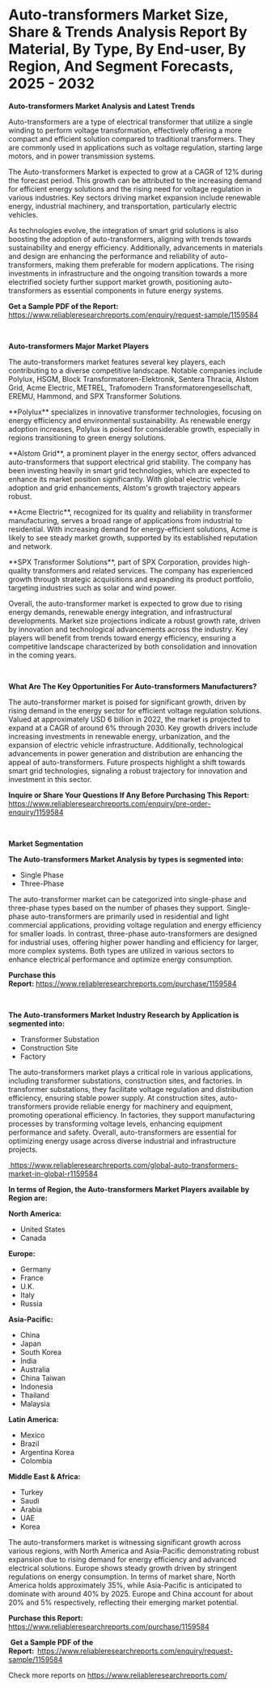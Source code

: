 <p><h1>Auto-transformers Market Size, Share & Trends Analysis Report By Material, By Type, By End-user, By Region, And Segment Forecasts, 2025 - 2032</h1></p><p><strong>Auto-transformers Market Analysis and Latest Trends</strong></p>
<p><p>Auto-transformers are a type of electrical transformer that utilize a single winding to perform voltage transformation, effectively offering a more compact and efficient solution compared to traditional transformers. They are commonly used in applications such as voltage regulation, starting large motors, and in power transmission systems.</p><p>The Auto-transformers Market is expected to grow at a CAGR of 12% during the forecast period. This growth can be attributed to the increasing demand for efficient energy solutions and the rising need for voltage regulation in various industries. Key sectors driving market expansion include renewable energy, industrial machinery, and transportation, particularly electric vehicles. </p><p>As technologies evolve, the integration of smart grid solutions is also boosting the adoption of auto-transformers, aligning with trends towards sustainability and energy efficiency. Additionally, advancements in materials and design are enhancing the performance and reliability of auto-transformers, making them preferable for modern applications. The rising investments in infrastructure and the ongoing transition towards a more electrified society further support market growth, positioning auto-transformers as essential components in future energy systems.</p></p>
<p><strong>Get a Sample PDF of the Report:&nbsp;</strong> <a href="https://www.reliableresearchreports.com/enquiry/request-sample/1159584?utm_campaign=3315&utm_medium=2&utm_source=Github&utm_content=ia&utm_term=22032025&utm_id=auto-transformers">https://www.reliableresearchreports.com/enquiry/request-sample/1159584</a></p>
<p>&nbsp;</p>
<p><strong>Auto-transformers Major Market Players</strong></p>
<p><p>The auto-transformers market features several key players, each contributing to a diverse competitive landscape. Notable companies include Polylux, HSGM, Block Transformatoren-Elektronik, Sentera Thracia, Alstom Grid, Acme Electric, METREL, Trafomodern Transformatorengesellschaft, EREMU, Hammond, and SPX Transformer Solutions.</p><p>**Polylux** specializes in innovative transformer technologies, focusing on energy efficiency and environmental sustainability. As renewable energy adoption increases, Polylux is poised for considerable growth, especially in regions transitioning to green energy solutions.</p><p>**Alstom Grid**, a prominent player in the energy sector, offers advanced auto-transformers that support electrical grid stability. The company has been investing heavily in smart grid technologies, which are expected to enhance its market position significantly. With global electric vehicle adoption and grid enhancements, Alstom's growth trajectory appears robust.</p><p>**Acme Electric**, recognized for its quality and reliability in transformer manufacturing, serves a broad range of applications from industrial to residential. With increasing demand for energy-efficient solutions, Acme is likely to see steady market growth, supported by its established reputation and network.</p><p>**SPX Transformer Solutions**, part of SPX Corporation, provides high-quality transformers and related services. The company has experienced growth through strategic acquisitions and expanding its product portfolio, targeting industries such as solar and wind power.</p><p>Overall, the auto-transformer market is expected to grow due to rising energy demands, renewable energy integration, and infrastructural developments. Market size projections indicate a robust growth rate, driven by innovation and technological advancements across the industry. Key players will benefit from trends toward energy efficiency, ensuring a competitive landscape characterized by both consolidation and innovation in the coming years.</p></p>
<p>&nbsp;</p>
<p><strong>What Are The Key Opportunities For Auto-transformers Manufacturers?</strong></p>
<p><p>The auto-transformer market is poised for significant growth, driven by rising demand in the energy sector for efficient voltage regulation solutions. Valued at approximately USD 6 billion in 2022, the market is projected to expand at a CAGR of around 6% through 2030. Key growth drivers include increasing investments in renewable energy, urbanization, and the expansion of electric vehicle infrastructure. Additionally, technological advancements in power generation and distribution are enhancing the appeal of auto-transformers. Future prospects highlight a shift towards smart grid technologies, signaling a robust trajectory for innovation and investment in this sector.</p></p>
<p><strong>Inquire or Share Your Questions If Any Before Purchasing This Report:</strong> <a href="https://www.reliableresearchreports.com/enquiry/pre-order-enquiry/1159584?utm_campaign=3315&utm_medium=2&utm_source=Github&utm_content=ia&utm_term=22032025&utm_id=auto-transformers">https://www.reliableresearchreports.com/enquiry/pre-order-enquiry/1159584</a></p>
<p>&nbsp;</p>
<p><strong>Market Segmentation</strong></p>
<p><strong>The Auto-transformers Market Analysis by types is segmented into:</strong></p>
<p><ul><li>Single Phase</li><li>Three-Phase</li></ul></p>
<p><p>The auto-transformer market can be categorized into single-phase and three-phase types based on the number of phases they support. Single-phase auto-transformers are primarily used in residential and light commercial applications, providing voltage regulation and energy efficiency for smaller loads. In contrast, three-phase auto-transformers are designed for industrial uses, offering higher power handling and efficiency for larger, more complex systems. Both types are utilized in various sectors to enhance electrical performance and optimize energy consumption.</p></p>
<p><strong>Purchase this Report:&nbsp;</strong><a href="https://www.reliableresearchreports.com/purchase/1159584?utm_campaign=3315&utm_medium=2&utm_source=Github&utm_content=ia&utm_term=22032025&utm_id=auto-transformers">https://www.reliableresearchreports.com/purchase/1159584</a></p>
<p>&nbsp;</p>
<p><strong>The Auto-transformers Market Industry Research by Application is segmented into:</strong></p>
<p><ul><li>Transformer Substation</li><li>Construction Site</li><li>Factory</li></ul></p>
<p><p>The auto-transformers market plays a critical role in various applications, including transformer substations, construction sites, and factories. In transformer substations, they facilitate voltage regulation and distribution efficiency, ensuring stable power supply. At construction sites, auto-transformers provide reliable energy for machinery and equipment, promoting operational efficiency. In factories, they support manufacturing processes by transforming voltage levels, enhancing equipment performance and safety. Overall, auto-transformers are essential for optimizing energy usage across diverse industrial and infrastructure projects.</p></p>
<p><a href="https://www.reliableresearchreports.com/global-auto-transformers-market-in-global-r1159584?utm_campaign=3315&utm_medium=2&utm_source=Github&utm_content=ia&utm_term=22032025&utm_id=auto-transformers">&nbsp;https://www.reliableresearchreports.com/global-auto-transformers-market-in-global-r1159584</a></p>
<p><strong>In terms of Region, the Auto-transformers Market Players available by Region are:</strong></p>
<p>
    <p> <strong> North America: </strong>
        <ul>
            <li>United States</li>
            <li>Canada</li>
        </ul>
        </p> 
    <p> <strong> Europe: </strong>
        <ul>
            <li>Germany</li>
            <li>France</li>
            <li>U.K.</li>
            <li>Italy</li>
            <li>Russia</li>
        </ul>
        </p> 
    <p> <strong> Asia-Pacific: </strong>
        <ul>
            <li>China</li>
            <li>Japan</li>
            <li>South Korea</li>
            <li>India</li>
            <li>Australia</li>
            <li>China Taiwan</li>
            <li>Indonesia</li>
            <li>Thailand</li>
            <li>Malaysia</li>
        </ul>
        </p> 
    <p> <strong> Latin America: </strong>
        <ul>
            <li>Mexico</li>
            <li>Brazil</li>
            <li>Argentina Korea</li>
            <li>Colombia</li>
        </ul>
        </p> 
    <p> <strong> Middle East & Africa: </strong>
        <ul>
            <li>Turkey</li>
            <li>Saudi</li>
            <li>Arabia</li>
            <li>UAE</li>
            <li>Korea</li>
        </ul>
    </p>
    </p>
<p><p>The auto-transformers market is witnessing significant growth across various regions, with North America and Asia-Pacific demonstrating robust expansion due to rising demand for energy efficiency and advanced electrical solutions. Europe shows steady growth driven by stringent regulations on energy consumption. In terms of market share, North America holds approximately 35%, while Asia-Pacific is anticipated to dominate with around 40% by 2025. Europe and China account for about 20% and 5% respectively, reflecting their emerging market potential.</p></p>
<p><strong>Purchase this Report: </strong><a href="https://www.reliableresearchreports.com/purchase/1159584?utm_campaign=3315&utm_medium=2&utm_source=Github&utm_content=ia&utm_term=22032025&utm_id=auto-transformers">https://www.reliableresearchreports.com/purchase/1159584</a></p>
<p>&nbsp;<strong>Get a Sample PDF of the Report:&nbsp;&nbsp;</strong><a href="https://www.reliableresearchreports.com/enquiry/request-sample/1159584?utm_campaign=3315&utm_medium=2&utm_source=Github&utm_content=ia&utm_term=22032025&utm_id=auto-transformers">https://www.reliableresearchreports.com/enquiry/request-sample/1159584</a></p>
<p><strong></strong></p>
<p>Check more reports on <a href="https://www.reliableresearchreports.com/?utm_campaign=3315&utm_medium=2&utm_source=Github&utm_content=ia&utm_term=22032025&utm_id=auto-transformers">https://www.reliableresearchreports.com/</a></p>